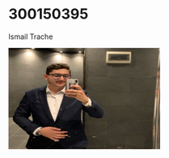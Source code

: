 # 300150395
Ismail Trache

<img src="images/Screenshot_2025-09-16-181654.png" alt="Ma photo" width="300" height="200"/>


